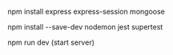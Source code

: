 npm install express express-session mongoose

npm install --save-dev nodemon jest supertest

npm run dev (start server)
